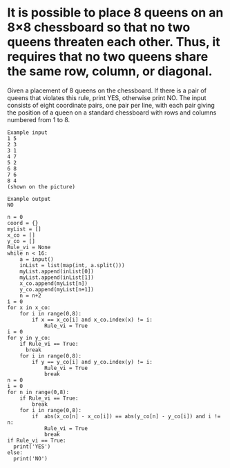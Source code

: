 # It is possible to place 8 queens on an 8×8 chessboard so that no two queens threaten each other. Thus, it requires that no two queens share the same row, column, or diagonal.  

Given a placement of 8 queens on the chessboard. If there is a pair of queens that violates this rule, print YES, otherwise print NO. The input consists of eight coordinate pairs, one pair per line, with each pair giving the position of a queen on a standard chessboard with rows and columns numbered from 1 to 8.

```
Example input
1 5
2 3
3 1
4 7
5 2
6 8
7 6
8 4
(shown on the picture)

Example output
NO
```
```
n = 0
coord = {}
myList = []
x_co = []
y_co = []
Rule_vi = None
while n < 16:
    a = input()
    inList = list(map(int, a.split()))
    myList.append(inList[0])
    myList.append(inList[1])
    x_co.append(myList[n]) 
    y_co.append(myList[n+1]) 
    n = n+2
i = 0
for x in x_co:
    for i in range(0,8):
        if x == x_co[i] and x_co.index(x) != i:
            Rule_vi = True 
i = 0
for y in y_co:
    if Rule_vi == True:
      break
    for i in range(0,8):
        if y == y_co[i] and y_co.index(y) != i:
            Rule_vi = True 
            break
n = 0
i = 0
for n in range(0,8):
    if Rule_vi == True:
        break
    for i in range(0,8):
        if  abs(x_co[n] - x_co[i]) == abs(y_co[n] - y_co[i]) and i != n:
            Rule_vi = True
            break
if Rule_vi == True:
  print('YES')
else:
  print('NO')
```
